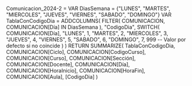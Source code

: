 Comunicacion_2024-2 = 
VAR DiasSemana = {"LUNES", "MARTES", "MIERCOLES", "JUEVES", "VIERNES", "SABADO", "DOMINGO"}
VAR TablaConCodigoDia =
    ADDCOLUMNS(
        FILTER(
            COMUNICACION,
            COMUNICACION[Día] IN DiasSemana
        ),
        "CodigoDia", 
        SWITCH(
            COMUNICACION[Día],
            "LUNES", 1,
            "MARTES", 2,
            "MIERCOLES", 3,
            "JUEVES", 4,
            "VIERNES", 5,
            "SABADO", 6,
            "DOMINGO", 7,
            999 -- Valor por defecto si no coincide
        )
    )
RETURN
    SUMMARIZE(
        TablaConCodigoDia,
        COMUNICACION[Ciclo],
        COMUNICACION[CodigoCurso],
        COMUNICACION[Curso],
        COMUNICACION[Sección],
        COMUNICACION[Docente],
        COMUNICACION[Día],
        COMUNICACION[HoraInicio],
        COMUNICACION[HoraFin],
        COMUNICACION[Aula],
        [CodigoDia]
    )